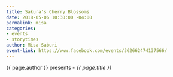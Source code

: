 ```yaml
---
title: Sakura's Cherry Blossoms
date: 2018-05-06 10:30:00 -04:00
permalink: misa
categories:
- events
- storytimes
author: Misa Saburi
event-link: https://www.facebook.com/events/362662474137566/
---
```


{{ page.author }} presents - *{{ page.title }}*
